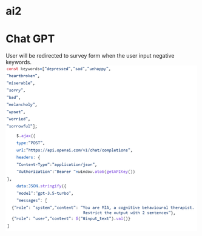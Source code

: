 # ai2
# Chat GPT
User will be redirected to survey form when the user input negative keywords.
![Source](https://github.com/336699c/ai2/blob/main/22222.png?raw=true)

